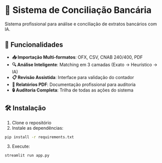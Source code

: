 # 🏦 Sistema de Conciliação Bancária

Sistema profissional para análise e conciliação de extratos bancários com IA.

## 🚀 Funcionalidades

- **📥 Importação Multi-formatos**: OFX, CSV, CNAB 240/400, PDF
- **🔍 Análise Inteligente**: Matching em 3 camadas (Exato → Heurístico → IA)
- **📋 Revisão Assistida**: Interface para validação do contador
- **📄 Relatórios PDF**: Documentação profissional para auditoria
- **🔒 Auditoria Completa**: Trilha de todas as ações do sistema

## 🛠️ Instalação

1. Clone o repositório
2. Instale as dependências:
```bash
pip install -r requirements.txt
```
3. Execute:
```bash
streamlit run app.py
```